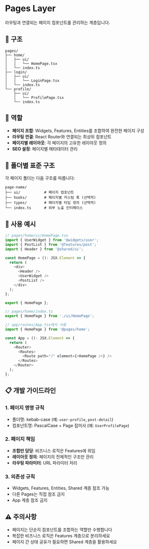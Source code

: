 # Pages Layer

라우팅과 연결되는 페이지 컴포넌트를 관리하는 계층입니다.

## 📁 구조

```
pages/
├── home/
│   ├── ui/
│   │   └── HomePage.tsx
│   └── index.ts
├── login/
│   ├── ui/
│   │   └── LoginPage.tsx
│   └── index.ts
└── profile/
    ├── ui/
    │   └── ProfilePage.tsx
    └── index.ts
```

## 🎯 역할

- **페이지 조합**: Widgets, Features, Entities를 조합하여 완전한 페이지 구성
- **라우팅 연결**: React Router와 연결되는 최상위 컴포넌트
- **페이지별 레이아웃**: 각 페이지의 고유한 레이아웃 정의
- **SEO 설정**: 페이지별 메타데이터 관리

## 📄 폴더별 표준 구조

각 페이지 폴더는 다음 구조를 따릅니다:

```
page-name/
├── ui/           # 페이지 컴포넌트
├── hooks/        # 페이지별 커스텀 훅 (선택적)
├── types/        # 페이지별 타입 정의 (선택적)
└── index.ts      # 외부 노출 인터페이스
```

## 🔧 사용 예시

```typescript
// pages/home/ui/HomePage.tsx
import { UserWidget } from '@widgets/user';
import { PostList } from '@features/post';
import { Header } from '@shared/ui';

const HomePage = (): JSX.Element => {
  return (
    <div>
      <Header />
      <UserWidget />
      <PostList />
    </div>
  );
};

export { HomePage };
```

```typescript
// pages/home/index.ts
export { HomePage } from './ui/HomePage';
```

```typescript
// app/routes/App.tsx에서 사용
import { HomePage } from '@pages/home';

const App = (): JSX.Element => {
  return (
    <Router>
      <Routes>
        <Route path="/" element={<HomePage />} />
      </Routes>
    </Router>
  );
};
```

## 📋 개발 가이드라인

### 1. 페이지 명명 규칙
- 폴더명: kebab-case (예: `user-profile`, `post-detail`)
- 컴포넌트명: PascalCase + Page 접미사 (예: `UserProfilePage`)

### 2. 페이지 책임
- **조합만 담당**: 비즈니스 로직은 Features에 위임
- **레이아웃 정의**: 페이지의 전체적인 구조만 관리
- **라우팅 파라미터**: URL 파라미터 처리

### 3. 의존성 규칙
- Widgets, Features, Entities, Shared 계층 참조 가능
- 다른 Pages는 직접 참조 금지
- App 계층 참조 금지

## ⚠️ 주의사항

- 페이지는 단순히 컴포넌트를 조합하는 역할만 수행합니다
- 복잡한 비즈니스 로직은 Features 계층으로 분리하세요
- 페이지 간 상태 공유가 필요하면 Shared 계층을 활용하세요 